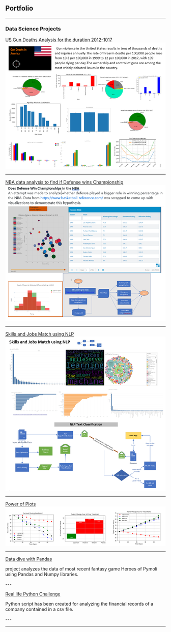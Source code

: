## Portfolio

---

### Data Science Projects

[US Gun Deaths Analysis for the duration 2012-1017 ](https://github.com/SharmaBhumi/Project-1)
<img src="images/gun_violence_analysis.PNG?raw=true"/>

---
[NBA data analysis to find if Defense wins Championship ](https://sharmabhumi.github.io/Project-02-NBA-Analysis/)
<img src="images/NBA Analysis.PNG?raw=true"/>

---
[Skills and Jobs Match using NLP ](https://github.com/SharmaBhumi/ML_Skills_Match)
<img src="images/NLP Text classification.PNG?raw=true"/>

---
[Power of Plots](https://sharmabhumi.github.io/MatPlotLib/)
<img src="images/matplotlib_captures.PNG?raw=true"/>

---

[Data dive with Pandas ](https://sharmabhumi.github.io/pandas_challenge/)
<p>project analyzes the data of most recent fantasy game Heroes of Pymoli using Pandas and Numpy libraries.</p>
---

[Real life Python Challenge](https://sharmabhumi.github.io/python-challenge/)
<p>Python script has been created for analyzing the financial records of a company contained in a csv file.</p>
---






---

